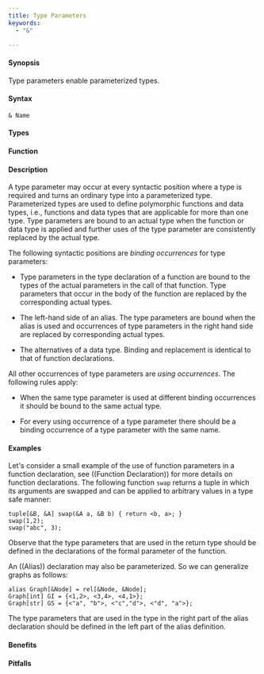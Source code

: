 ```yaml
---
title: Type Parameters
keywords:
  - "&"

---
```


#### Synopsis

Type parameters enable parameterized types.

#### Syntax

`& Name`

#### Types

#### Function

#### Description

A type parameter may occur at every syntactic position where a type is required and turns an ordinary type into a parameterized type.
Parameterized types are used to define polymorphic functions and data types, i.e., functions and data types that are applicable for more than one type. Type parameters are bound to an actual type when the function or data type is applied and further uses of the type parameter are consistently replaced by the actual type.

The following syntactic positions are _binding occurrences_ for type parameters:

*  Type parameters in the type declaration of a function are bound to the types of the actual parameters in the call of that function. Type parameters that occur in the body of the function are replaced by the corresponding actual types.

*  The left-hand side of an alias. The type parameters are bound when the alias is used and occurrences of type parameters in the right hand side are replaced by corresponding actual types.

*  The alternatives of a data type. Binding and replacement is identical to that of function declarations.


All other occurrences of type parameters are _using occurrences_. The following rules apply:

*  When the same type parameter is used at different binding occurrences it should be bound to the same actual type.

*  For every using occurrence of a type parameter there should be a binding occurrence of a type parameter with the same name.

#### Examples

Let\'s consider a small example of the use of function parameters in a function declaration, see ((Function Declaration))
for more details on function declarations.
The following function `swap` returns a tuple in which its arguments are swapped and can be applied to arbitrary values 
in a type safe manner:
```rascal-shell
tuple[&B, &A] swap(&A a, &B b) { return <b, a>; }
swap(1,2);
swap("abc", 3);
```
Observe that the type parameters that are used in the return type should be defined in the declarations of the formal parameter of the function.

An ((Alias)) declaration may also be parameterized. So we can generalize graphs as follows:
```rascal
alias Graph[&Node] = rel[&Node, &Node];
Graph[int] GI = {<1,2>, <3,4>, <4,1>};
Graph[str] GS = {<"a", "b">, <"c","d">, <"d", "a">};
```
The type parameters that are used in the type in the right part of the alias declaration 
should be defined in the left part of the alias definition.

#### Benefits

#### Pitfalls

